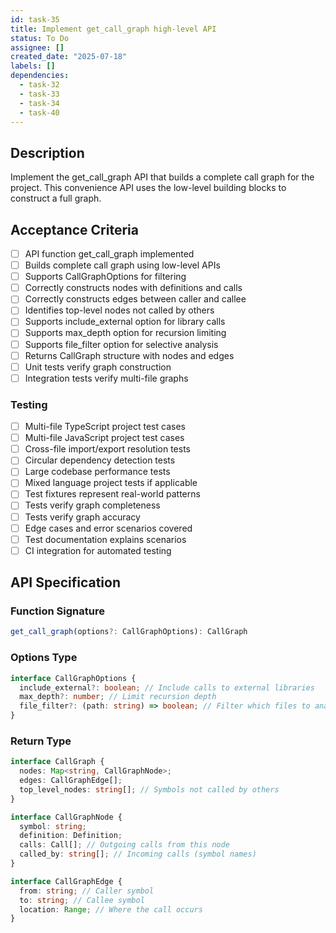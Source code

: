 ```yaml
---
id: task-35
title: Implement get_call_graph high-level API
status: To Do
assignee: []
created_date: "2025-07-18"
labels: []
dependencies:
  - task-32
  - task-33
  - task-34
  - task-40
---
```


## Description

Implement the get_call_graph API that builds a complete call graph for the project. This convenience API uses the low-level building blocks to construct a full graph.

## Acceptance Criteria

- [ ] API function get_call_graph implemented
- [ ] Builds complete call graph using low-level APIs
- [ ] Supports CallGraphOptions for filtering
- [ ] Correctly constructs nodes with definitions and calls
- [ ] Correctly constructs edges between caller and callee
- [ ] Identifies top-level nodes not called by others
- [ ] Supports include_external option for library calls
- [ ] Supports max_depth option for recursion limiting
- [ ] Supports file_filter option for selective analysis
- [ ] Returns CallGraph structure with nodes and edges
- [ ] Unit tests verify graph construction
- [ ] Integration tests verify multi-file graphs

### Testing

- [ ] Multi-file TypeScript project test cases
- [ ] Multi-file JavaScript project test cases
- [ ] Cross-file import/export resolution tests
- [ ] Circular dependency detection tests
- [ ] Large codebase performance tests
- [ ] Mixed language project tests if applicable
- [ ] Test fixtures represent real-world patterns
- [ ] Tests verify graph completeness
- [ ] Tests verify graph accuracy
- [ ] Edge cases and error scenarios covered
- [ ] Test documentation explains scenarios
- [ ] CI integration for automated testing

## API Specification

### Function Signature

```typescript
get_call_graph(options?: CallGraphOptions): CallGraph
```

### Options Type

```typescript
interface CallGraphOptions {
  include_external?: boolean; // Include calls to external libraries
  max_depth?: number; // Limit recursion depth
  file_filter?: (path: string) => boolean; // Filter which files to analyze
}
```

### Return Type

```typescript
interface CallGraph {
  nodes: Map<string, CallGraphNode>;
  edges: CallGraphEdge[];
  top_level_nodes: string[]; // Symbols not called by others
}

interface CallGraphNode {
  symbol: string;
  definition: Definition;
  calls: Call[]; // Outgoing calls from this node
  called_by: string[]; // Incoming calls (symbol names)
}

interface CallGraphEdge {
  from: string; // Caller symbol
  to: string; // Callee symbol
  location: Range; // Where the call occurs
}
```
